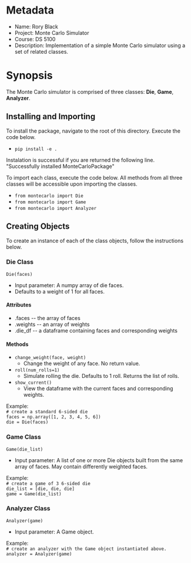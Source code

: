 # Metadata
* Name:        Rory Black
* Project:     Monte Carlo Simulator
* Course:      DS 5100
* Description: Implementation of a simple Monte Carlo simulator using a set of related classes.

# Synopsis
The Monte Carlo simulator is comprised of three classes: **Die**, **Game**, **Analyzer**.

## Installing and Importing
To install the package, navigate to the root of this directory. Execute the code below.
* `pip install -e .`  

Instalation is successful if you are returned the following line.  
"Successfully installed MonteCarloPackage"

To import each class, execute the code below. All methods from all three classes will be accessible upon importing the classes.
* `from montecarlo import Die`
* `from montecarlo import Game`
* `from montecarlo import Analyzer`

## Creating Objects
To create an instance of each of the class objects, follow the instructions below.

### Die Class
`Die(faces)`  
* Input parameter: A numpy array of die faces.  
* Defaults to a weight of 1 for all faces.

#### Attributes
* .faces -- the array of faces
* .weights -- an array of weights
* .die_df -- a dataframe containing faces and corresponding weights

#### Methods
* `change_weight(face, weight)`
  * Change the weight of any face. No return value.
* `roll(num_rolls=1)`
  * Simulate rolling the die. Defaults to 1 roll. Returns the list of rolls.
* `show_current()`
  * View the dataframe with the current faces and corresponding weights.


Example:  
`# create a standard 6-sided die`   
`faces = np.array([1, 2, 3, 4, 5, 6])`  
`die = Die(faces)`

### Game Class
`Game(die_list)`  
* Input parameter: A list of one or more Die objects built from the same array of faces. May contain differently weighted faces.  

Example:  
`# create a game of 3 6-sided die`  
`die_list = [die, die, die]`  
`game = Game(die_list)`

### Analyzer Class
`Analyzer(game)`  
* Input parameter: A Game object.

Example:  
`# create an analyzer with the Game object instantiated above.`  
`analyzer = Analyzer(game)`



